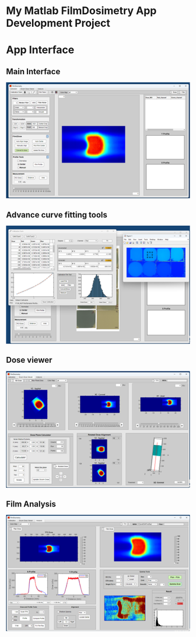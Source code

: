 # My Matlab FilmDosimetry App Development Project

# App Interface 
  ## Main Interface 
![Example Image](https://github.com/sghmire/FilmDosimetry/blob/main/Window1.png)

## Advance curve fitting tools
![Advance Curve Fitting Tool](https://github.com/sghmire/FilmDosimetry/blob/main/CalWindows.png)

## Dose viewer 
![Advance Dose Viewer](https://github.com/sghmire/FilmDosimetry/blob/main/Windows2.png)

## Film Analysis 
![Gamma](https://github.com/sghmire/FilmDosimetry/blob/main/Window3.png)
